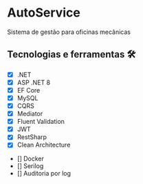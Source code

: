 # AutoService
Sistema de gestão para oficinas mecânicas 


## Tecnologias e ferramentas 🛠

- [x] .NET
- [x] ASP .NET 8
- [x] EF Core
- [x] MySQL
- [x] CQRS
- [x] Mediator
- [x] Fluent Validation
- [x] JWT
- [x] RestSharp
- [x] Clean Architecture
- [] Docker
- [] Serilog
- [] Auditoria por log